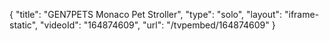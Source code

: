 {
    "title": "GEN7PETS Monaco Pet Stroller",
    "type": "solo",
    "layout": "iframe-static",
    "videoId": "164874609",
    "url": "\/tvpembed\/164874609"
}